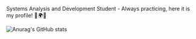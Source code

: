 Systems Analysis and Development Student - Always practicing, here it is my profile! :milky_way::earth_africa::first_quarter_moon:

![Anurag's GitHub stats](https://github-readme-stats.vercel.app/api?username=Dangog&theme=vision-friendly-dark)

